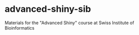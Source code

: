 # advanced-shiny-sib
Materials for the "Advanced Shiny" course at Swiss Institute of Bioinformatics
